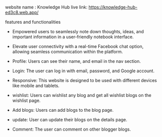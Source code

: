 website name : Knowledge Hub
live link: https://knowledge-hub-ed3c8.web.app/

features and functionalities
- Empowered users to seamlessly note down thoughts, ideas, and important information in a user-friendly notebook interface.
- Elevate user connectivity with a real-time Facebook chat option, allowing seamless communication within the platform.
- Profile: Users can see their name, and email in the nav section.

- Login: The user can log in with email, password, and Google account.

- Responsive: This website is designed to be used with different devices like mobile and tablets.

- wishlist: Users can wishlist any blog and get all wishlist blogs on the wishlist page.

- Add blogs: Users can add blogs to the blog page.

- update: User can update their blogs on the details page.
- Comment: The user can comment on other blogger blogs.

